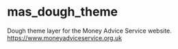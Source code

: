 # mas_dough_theme
Dough theme layer for the Money Advice Service website. https://www.moneyadviceservice.org.uk
